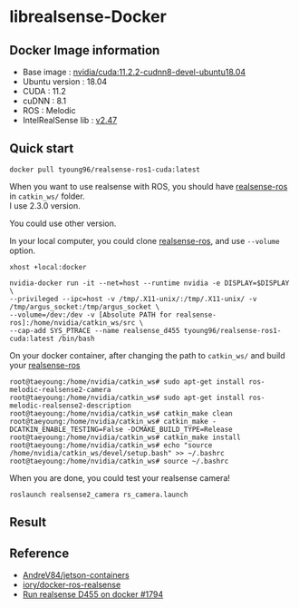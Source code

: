 # librealsense-Docker


## Docker Image information  

- Base image : [nvidia/cuda:11.2.2-cudnn8-devel-ubuntu18.04](https://hub.docker.com/r/nvidia/cuda)  
- Ubuntu version : 18.04  
- CUDA : 11.2  
- cuDNN : 8.1  
- ROS : Melodic  
- IntelRealSense lib : [v2.47](https://github.com/IntelRealSense/librealsense/releases/tag/v2.47.0)  

## Quick start  
```
docker pull tyoung96/realsense-ros1-cuda:latest  
```

When you want to use realsense with ROS, you should have [realsense-ros](https://github.com/IntelRealSense/realsense-ros/releases/tag/2.3.0) in `catkin_ws/` folder.  
I use 2.3.0 version.  

You could use other version.  


In your local computer, you could clone [realsense-ros](https://github.com/IntelRealSense/realsense-ros/releases/tag/2.3.0), and use `--volume` option.  

```
xhost +local:docker

nvidia-docker run -it --net=host --runtime nvidia -e DISPLAY=$DISPLAY \
--privileged --ipc=host -v /tmp/.X11-unix/:/tmp/.X11-unix/ -v /tmp/argus_socket:/tmp/argus_socket \
--volume=/dev:/dev -v [Absolute PATH for realsense-ros]:/home/nvidia/catkin_ws/src \
--cap-add SYS_PTRACE --name realsense_d455 tyoung96/realsense-ros1-cuda:latest /bin/bash
```

On your docker container, after changing the path to `catkin_ws/` and build your [realsense-ros](https://github.com/IntelRealSense/realsense-ros/releases/tag/2.3.0)
```
root@taeyoung:/home/nvidia/catkin_ws# sudo apt-get install ros-melodic-realsense2-camera
root@taeyoung:/home/nvidia/catkin_ws# sudo apt-get install ros-melodic-realsense2-description
root@taeyoung:/home/nvidia/catkin_ws# catkin_make clean
root@taeyoung:/home/nvidia/catkin_ws# catkin_make -DCATKIN_ENABLE_TESTING=False -DCMAKE_BUILD_TYPE=Release
root@taeyoung:/home/nvidia/catkin_ws# catkin_make install
root@taeyoung:/home/nvidia/catkin_ws# echo "source /home/nvidia/catkin_ws/devel/setup.bash" >> ~/.bashrc
root@taeyoung:/home/nvidia/catkin_ws# source ~/.bashrc
```   

When you are done, you could test your realsense camera!    
```
roslaunch realsense2_camera rs_camera.launch
```

## Result  


## Reference  

- [AndreV84/jetson-containers](https://github.com/AndreV84/jetson-containers)  
- [iory/docker-ros-realsense](https://github.com/iory/docker-ros-realsense)  
- [Run realsense D455 on docker #1794](https://github.com/IntelRealSense/realsense-ros/issues/1794)  
